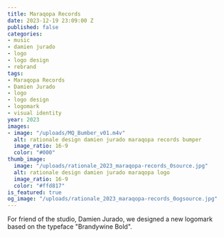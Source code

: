 ```yaml
---
title: Maraqopa Records
date: 2023-12-19 23:09:00 Z
published: false
categories:
- music
- damien jurado
- logo
- logo design
- rebrand
tags:
- Maraqopa Records
- Damien Jurado
- logo
- logo design
- logomark
- visual identity
year: 2023
images:
- image: "/uploads/MQ_Bumber_v01.m4v"
  alt: rationale design damien jurado maraqopa records bumper
  image_ratio: 16-9
  color: "#000"
thumb_image:
  image: "/uploads/rationale_2023_maraqopa-records_0source.jpg"
  alt: rationale design damien jurado maraqopa logo
  image_ratio: 16-9
  color: "#ffd817"
is_featured: true
og_image: "/uploads/rationale_2023_maraqopa-records_0ogsource.jpg"
---
```


For friend of the studio, Damien Jurado, we designed a new logomark based on the typeface "Brandywine Bold". 